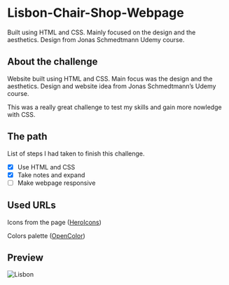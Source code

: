 # Lisbon-Chair-Shop-Webpage
Built using HTML and CSS. Mainly focused on the design and the aesthetics. Design from Jonas Schmedtmann Udemy course.


## About the challenge

Website built using HTML and CSS. Main focus was the design and the aesthetics. Design and website idea from Jonas Schmedtmann’s Udemy course.


This was a really great challenge to test my skills and gain more nowledge with CSS.

## The path

List of steps I had taken to finish this challenge.

- [x] Use HTML and CSS
- [x] Take notes and expand
- [ ] Make webpage responsive

## Used URLs 
Icons from the page ([HeroIcons](https://heroicons.com/))

Colors palette ([OpenColor](https://yeun.github.io/open-color/))

## Preview
![Lisbon](https://user-images.githubusercontent.com/110845501/185802690-5bfecc1a-563f-4a8e-a77e-a8eae378fbf0.png)
